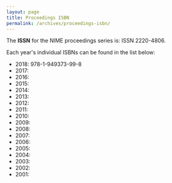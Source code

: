 ```yaml
---
layout: page
title: Proceedings ISBN
permalink: /archives/proceedings-isbn/
---
```


The **ISSN** for the NIME proceedings series is: ISSN 2220-4806.

Each year's individual ISBNs can be found in the list below:

* 2018: 978-1-949373-99-8	
* 2017:
* 2016:
* 2015:
* 2014:
* 2013:
* 2012:
* 2011:
* 2010:
* 2009:
* 2008:
* 2007:
* 2006:
* 2005:
* 2004:
* 2003:
* 2002:
* 2001: